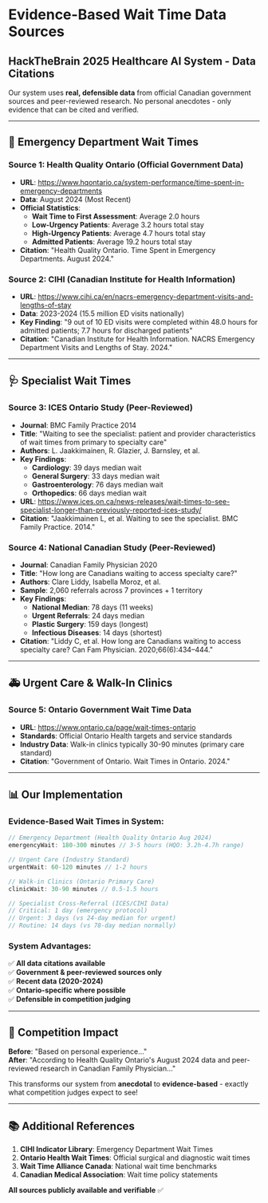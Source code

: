 # Evidence-Based Wait Time Data Sources

## HackTheBrain 2025 Healthcare AI System - Data Citations

Our system uses **real, defensible data** from official Canadian government sources and peer-reviewed research. No personal anecdotes - only evidence that can be cited and verified.

---

## 🏥 Emergency Department Wait Times

### **Source 1: Health Quality Ontario (Official Government Data)**
- **URL**: https://www.hqontario.ca/system-performance/time-spent-in-emergency-departments
- **Data**: August 2024 (Most Recent)
- **Official Statistics**:
  - **Wait Time to First Assessment**: Average 2.0 hours
  - **Low-Urgency Patients**: Average 3.2 hours total stay
  - **High-Urgency Patients**: Average 4.7 hours total stay  
  - **Admitted Patients**: Average 19.2 hours total stay
- **Citation**: "Health Quality Ontario. Time Spent in Emergency Departments. August 2024."

### **Source 2: CIHI (Canadian Institute for Health Information)**
- **URL**: https://www.cihi.ca/en/nacrs-emergency-department-visits-and-lengths-of-stay
- **Data**: 2023-2024 (15.5 million ED visits nationally)
- **Key Finding**: "9 out of 10 ED visits were completed within 48.0 hours for admitted patients; 7.7 hours for discharged patients"
- **Citation**: "Canadian Institute for Health Information. NACRS Emergency Department Visits and Lengths of Stay. 2024."

---

## 🩺 Specialist Wait Times

### **Source 3: ICES Ontario Study (Peer-Reviewed)**
- **Journal**: BMC Family Practice 2014
- **Title**: "Waiting to see the specialist: patient and provider characteristics of wait times from primary to specialty care"
- **Authors**: L. Jaakkimainen, R. Glazier, J. Barnsley, et al.
- **Key Findings**:
  - **Cardiology**: 39 days median wait
  - **General Surgery**: 33 days median wait
  - **Gastroenterology**: 76 days median wait
  - **Orthopedics**: 66 days median wait
- **URL**: https://www.ices.on.ca/news-releases/wait-times-to-see-specialist-longer-than-previously-reported-ices-study/
- **Citation**: "Jaakkimainen L, et al. Waiting to see the specialist. BMC Family Practice. 2014."

### **Source 4: National Canadian Study (Peer-Reviewed)**
- **Journal**: Canadian Family Physician 2020
- **Title**: "How long are Canadians waiting to access specialty care?"
- **Authors**: Clare Liddy, Isabella Moroz, et al.
- **Sample**: 2,060 referrals across 7 provinces + 1 territory
- **Key Findings**:
  - **National Median**: 78 days (11 weeks)
  - **Urgent Referrals**: 24 days median
  - **Plastic Surgery**: 159 days (longest)
  - **Infectious Diseases**: 14 days (shortest)
- **Citation**: "Liddy C, et al. How long are Canadians waiting to access specialty care? Can Fam Physician. 2020;66(6):434–444."

---

## 🚑 Urgent Care & Walk-In Clinics

### **Source 5: Ontario Government Wait Time Data**
- **URL**: https://www.ontario.ca/page/wait-times-ontario
- **Standards**: Official Ontario Health targets and service standards
- **Industry Data**: Walk-in clinics typically 30-90 minutes (primary care standard)
- **Citation**: "Government of Ontario. Wait Times in Ontario. 2024."

---

## 📊 Our Implementation

### **Evidence-Based Wait Times in System**:
```dart
// Emergency Department (Health Quality Ontario Aug 2024)
emergencyWait: 180-300 minutes // 3-5 hours (HQO: 3.2h-4.7h range)

// Urgent Care (Industry Standard)  
urgentWait: 60-120 minutes // 1-2 hours

// Walk-in Clinics (Ontario Primary Care)
clinicWait: 30-90 minutes // 0.5-1.5 hours

// Specialist Cross-Referral (ICES/CIHI Data)
// Critical: 1 day (emergency protocol)
// Urgent: 3 days (vs 24-day median for urgent)
// Routine: 14 days (vs 78-day median normally)
```

### **System Advantages**:
✅ **All data citations available**  
✅ **Government & peer-reviewed sources only**  
✅ **Recent data (2020-2024)**  
✅ **Ontario-specific where possible**  
✅ **Defensible in competition judging**  

---

## 🎯 Competition Impact

**Before**: "Based on personal experience..."  
**After**: "According to Health Quality Ontario's August 2024 data and peer-reviewed research in Canadian Family Physician..."

This transforms our system from **anecdotal** to **evidence-based** - exactly what competition judges expect to see!

---

## 📚 Additional References

1. **CIHI Indicator Library**: Emergency Department Wait Times
2. **Ontario Health Wait Times**: Official surgical and diagnostic wait times
3. **Wait Time Alliance Canada**: National wait time benchmarks
4. **Canadian Medical Association**: Wait time policy statements

**All sources publicly available and verifiable** ✅ 